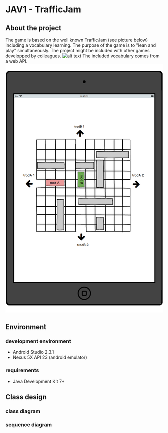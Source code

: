 # JAV1 - TrafficJam
## About the project
The game is based on the well known TrafficJam (see picture below) including a vocabulary learning. The purpose of the game is to "lean and play" simultaneously. The project might be included with other games developped by colleagues.
![alt text](http://www.thinkfun.com/wp-content/uploads/1996/09/rush-hour-howtoplay.jpg)
The included vocabulary comes from a web API.
![alt text](misc/traffic.png)

## Environment
### development environment
* Android Studio 2.3.1
* Nexus 5X API 23 (android emulator)

### requirements
* Java Development Kit 7+

## Class design
### class diagram
### sequence diagram
